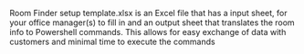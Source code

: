 Room Finder setup template.xlsx is an Excel file that has a input sheet, for your office manager(s) to fill in and an output sheet that translates the room info to Powershell commands. This allows for easy exchange of data with customers and minimal time to execute the commands
